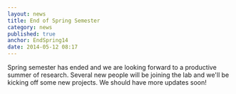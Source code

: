 ```yaml
---
layout: news
title: End of Spring Semester
category: news 
published: true 
anchor: EndSpring14
date: 2014-05-12 08:17
---
```


Spring semester has ended and we are looking forward to a productive summer of research. Several new people will be joining the lab and we'll be kicking off some new projects. We should have more updates soon!

